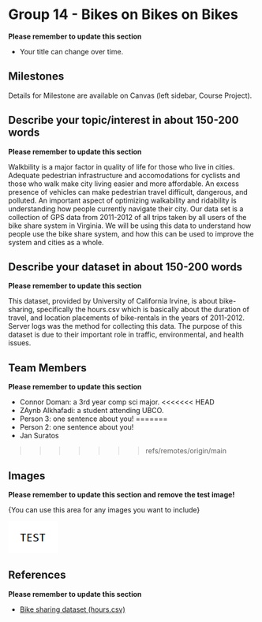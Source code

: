 # Group 14 - Bikes on Bikes on Bikes

**Please remember to update this section**

-   Your title can change over time.

## Milestones

Details for Milestone are available on Canvas (left sidebar, Course Project).

## Describe your topic/interest in about 150-200 words

**Please remember to update this section**

Walkbility is a major factor in quality of life for those who live in cities. Adequate pedestrian infrastructure and accomodations for cyclists and those who walk make city living easier and more affordable. An excess presence of vehicles can make pedestrian travel difficult, dangerous, and polluted. An important aspect of optimizing walkability and ridability is understanding how people currently navigate their city. Our data set is a collection of GPS data from 2011-2012 of all trips taken by all users of the bike share system in Virginia. We will be using this data to understand how people use the bike share system, and how this can be used to improve the system and cities as a whole.

## Describe your dataset in about 150-200 words

**Please remember to update this section**

This dataset, provided by University of California Irvine, is about bike-sharing, specifically the hours.csv which is basically about the duration of travel, and location placements of bike-rentals in the years of 2011-2012. Server logs was the method for collecting this data. The purpose of this dataset is due to their important role in traffic, environmental, and health issues.

## Team Members

**Please remember to update this section**

-   Connor Doman: a 3rd year comp sci major.
<<<<<<< HEAD
-   ZAynb Alkhafadi: a student attending UBCO. 
-   Person 3: one sentence about you!
=======
-   Person 2: one sentence about you!
-   Jan Suratos
>>>>>>> refs/remotes/origin/main

## Images

**Please remember to update this section and remove the test image!**

{You can use this area for any images you want to include}

<img src ="images/test.png" width="100px">

## References

**Please remember to update this section**

-   [Bike sharing dataset (hours.csv)](https://archive.ics.uci.edu/ml/datasets/bike+sharing+dataset)
